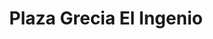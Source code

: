 ---
title: "Plaza Grecia El Ingenio"
url: /grecia/plaza-grecia-el-ingenio/
shop: centro comercial
---